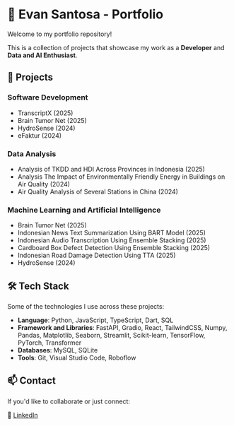 # 📂 Evan Santosa - Portfolio

Welcome to my portfolio repository!

This is a collection of projects that showcase my work as a **Developer** and **Data and AI Enthusiast**.

## 🚀 Projects
### Software Development
- TranscriptX (2025)
- Brain Tumor Net (2025)
- HydroSense (2024)
- eFaktur (2024)

### Data Analysis
- Analysis of TKDD and HDI Across Provinces in Indonesia (2025) 
- Analysis The Impact of Environmentally Friendly Energy in Buildings on Air Quality (2024)
- Air Quality Analysis of Several Stations in China (2024)

### Machine Learning and Artificial Intelligence
- Brain Tumor Net (2025)
- Indonesian News Text Summarization Using BART Model (2025)
- Indonesian Audio Transcription Using Ensemble Stacking (2025)
- Cardboard Box Defect Detection Using Ensemble Stacking (2025)
- Indonesian Road Damage Detection Using TTA (2025)
- HydroSense (2024)


## 🛠️ Tech Stack
Some of the technologies I use across these projects:
- **Language**: Python, JavaScript, TypeScript, Dart, SQL
- **Framework and Libraries**: FastAPI, Gradio, React, TailwindCSS, Numpy, Pandas, Matplotlib, Seaborn, Streamlit, Scikit-learn, TensorFlow, PyTorch, Transformer
- **Databases**: MySQL, SQLite
- **Tools**: Git, Visual Studio Code, Roboflow

## 📫 Contact
If you'd like to collaborate or just connect:

💼 [LinkedIn](https://linkedin.com/in/evan-santosa)  